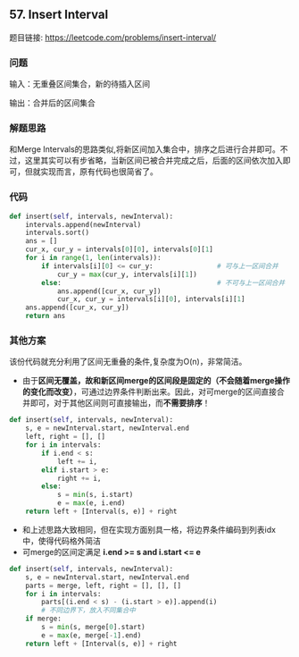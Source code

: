 ## 57. Insert Interval

题目链接: https://leetcode.com/problems/insert-interval/

### 问题
输入：无重叠区间集合，新的待插入区间

输出：合并后的区间集合


### 解题思路
和Merge Intervals的思路类似,将新区间加入集合中，排序之后进行合并即可。不过，这里其实可以有步省略，当新区间已被合并完成之后，后面的区间依次加入即可，但就实现而言，原有代码也很简省了。

### 代码

```Python
def insert(self, intervals, newInterval):
    intervals.append(newInterval)
    intervals.sort()
    ans = []
    cur_x, cur_y = intervals[0][0], intervals[0][1]
    for i in range(1, len(intervals)):
        if intervals[i][0] <= cur_y:                # 可与上一区间合并
            cur_y = max(cur_y, intervals[i][1]) 
        else:                                       # 不可与上一区间合并
            ans.append([cur_x, cur_y])
            cur_x, cur_y = intervals[i][0], intervals[i][1]
    ans.append([cur_x, cur_y])
    return ans
```

### 其他方案
该份代码就充分利用了区间无重叠的条件,复杂度为O(n)，非常简洁。
* 由于**区间无覆盖，故和新区间merge的区间段是固定的（不会随着merge操作的变化而改变）**，可通过边界条件判断出来。因此，对可merge的区间直接合并即可，对于其他区间则可直接输出，而**不需要排序**！
```Python
def insert(self, intervals, newInterval):
    s, e = newInterval.start, newInterval.end
    left, right = [], []
    for i in intervals:
        if i.end < s:
            left += i,
        elif i.start > e:
            right += i,
        else:
            s = min(s, i.start)
            e = max(e, i.end)
    return left + [Interval(s, e)] + right
```
* 和上述思路大致相同，但在实现方面别具一格，将边界条件编码到列表idx中，使得代码格外简洁
* 可merge的区间定满足 **i.end >= s and i.start <= e**
```Python
def insert(self, intervals, newInterval):
    s, e = newInterval.start, newInterval.end
    parts = merge, left, right = [], [], []
    for i in intervals:
        parts[(i.end < s) - (i.start > e)].append(i)    
        # 不同边界下，放入不同集合中
    if merge:
        s = min(s, merge[0].start)
        e = max(e, merge[-1].end)
    return left + [Interval(s, e)] + right
```
